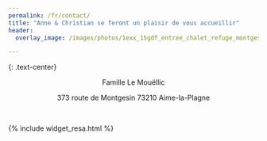 ```yaml
---
permalink: /fr/contact/
title: "Anne & Christian se feront un plaisir de vous accueillir"
header:
  overlay_image: /images/photos/1exx_15gdf_entree_chalet_refuge_montgesin_plagne.jpg

---
```


{: .text-center}

<p style="text-align: center;">Famille Le Mouëllic</p>
<p style="text-align: center;">373 route de Montgesin 73210 Aime-la-Plagne</p>
<p style="text-align: center;"> </p>

{% include widget_resa.html %}
